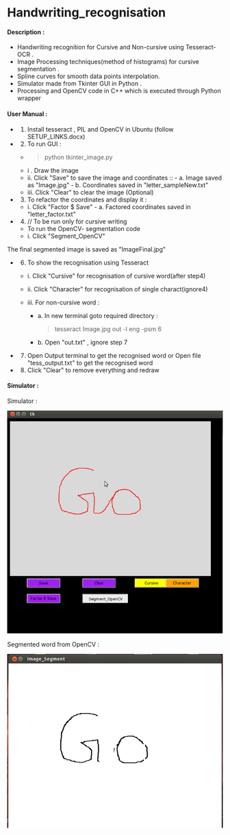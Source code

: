 # Handwriting_recognisation

#### Description :

- Handwriting recognition for Cursive and Non-cursive using Tesseract-OCR .
- Image Processing techniques(method of histograms) for cursive segmentation .
- Spline curves for smooth data points interpolation.
- Simulator made from Tkinter GUI in Python .
- Processing and OpenCV code in C++ which is executed through Python wrapper

#### User Manual : 
- 1. Install tesseract , PIL and OpenCV in Ubuntu (follow SETUP_LINKS.docx)
- 2. To run GUI :
   - > python tkinter_image.py
   - i .  Draw the image 
   - ii.  Click "Save" to save the image and coordinates ::
         - a. Image saved as "Image.jpg" 
         - b. Coordinates saved in "letter_sampleNew.txt"
   - iii.  Click "Clear" to clear the image (Optional)
- 3. To refactor the coordinates and display it :
  - i. Click "Factor $ Save"
         - a. Factored coordinates saved in "letter_factor.txt"

- 4. // To be run only for cursive writing 

  - To run the OpenCV- segmentation code 
  - i. Click "Segment_OpenCV" 

The final segmented image is saved as "ImageFinal.jpg"

- 6. To show the recognisation using Tesseract 
  - i.  Click "Cursive" for recognisation of cursive word(after step4)
  - ii. Click "Character" for recognisation of single charact(ignore4)
  - iii. For non-cursive word :

      - a. In new terminal goto required directory :

          > tesseract Image.jpg out -l eng -psm 6
      - b. Open "out.txt" , ignore step 7 
  
- 7. Open Output terminal to get the recognised word 
              or
   Open file "tess_output.txt" to get the recognised word 

- 8. Click "Clear" to remove everything and redraw

#### Simulator :
Simulator : 

![Simulator](https://raw.githubusercontent.com/abhinavcoder/handwriting_recognisation/master/README_PICS/Tkinter.png)

Segmented word from OpenCV :

![Image](https://raw.githubusercontent.com/abhinavcoder/handwriting_recognisation/master/README_PICS/segmented.png)
